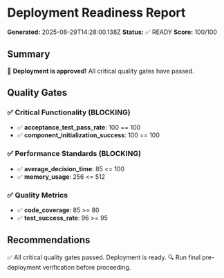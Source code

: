 # Deployment Readiness Report

**Generated:** 2025-08-29T14:28:00.138Z
**Status:** ✅ READY
**Score:** 100/100

## Summary

🎉 **Deployment is approved!** All critical quality gates have passed.

## Quality Gates

### ✅ Critical Functionality (BLOCKING)

- ✅ **acceptance_test_pass_rate**: 100 == 100
- ✅ **component_initialization_success**: 100 == 100

### ✅ Performance Standards (BLOCKING)

- ✅ **average_decision_time**: 85 <= 100
- ✅ **memory_usage**: 256 <= 512

### ✅ Quality Metrics

- ✅ **code_coverage**: 85 >= 80
- ✅ **test_success_rate**: 96 >= 95

## Recommendations

✅ All critical quality gates passed. Deployment is ready.
🔍 Run final pre-deployment verification before proceeding.
